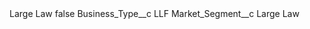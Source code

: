 <?xml version="1.0" encoding="UTF-8"?>
<CustomMetadata xmlns="http://soap.sforce.com/2006/04/metadata" xmlns:xsi="http://www.w3.org/2001/XMLSchema-instance" xmlns:xsd="http://www.w3.org/2001/XMLSchema">
    <label>Large Law</label>
    <protected>false</protected>
    <values>
        <field>Business_Type__c</field>
        <value xsi:type="xsd:string">LLF</value>
    </values>
    <values>
        <field>Market_Segment__c</field>
        <value xsi:type="xsd:string">Large Law</value>
    </values>
</CustomMetadata>
